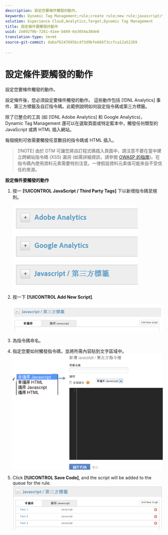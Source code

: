 ```yaml
---
description: 設定您要條件觸發的動作。
keywords: Dynamic Tag Management;rule;create rule;new rule;javascript/third party tags;set up actions for condition;add new script;non-sequential javascript;sequential javascript;non-sequential html
solution: Experience Cloud,Analytics,Target,Dynamic Tag Management
title: 設定條件要觸發的動作
uuid: 2e892f0b-7261-41ee-b849-6e3054a38de0
translation-type: tm+mt
source-git-commit: dabaf6247695bc4f3d9bfe668f3ccfca12a52269

---
```



# 設定條件要觸發的動作

設定您要條件觸發的動作。

設定條件後，您必須設定要條件觸發的動作。 這些動作包括 [!DNL Analytics] 事件、第三方標籤及自訂指令碼。此範例說明如何設定指令碼或第三方標籤。

除了已整合的工具 (如 [!DNL Adobe Analytics] 和 Google Analytics)，Dynamic Tag Management 還可以在選取頁面或特定藍本中，觸發任何類型的 JavaScript 或將 HTML 插入網站。

每個規則可依需要觸發任意數目的指令碼或 HTML 插入。

>[!NOTE] 由於 DTM 可讓您將自訂程式碼插入頁面中，請注意不要在當中建立跨網站指令碼 (XSS) 漏洞 (如需詳細資訊，請參閱 [OWASP 的指南](https://www.owasp.org/index.php/Cross-site_Scripting_(XSS)))。在指令碼內使用資料元素需要特別注意。一律假設資料元素值可能來自不受信任的來源。

**設定條件要觸發的動作**

1. 按一 **[!UICONTROL JavaScript / Third Party Tags]** 下以新增指令碼至規則。

   ![](assets/scripts-actions.png)

1. 按一下 **[!UICONTROL Add New Script]**.

   ![](assets/scripts-actions2.png)

1. 為指令碼命名。
1. 指定您要如何觸發指令碼，並將所需內容貼到文字區域中。![](assets/scripts-actions3.png)

1. Click **[!UICONTROL Save Code]**, and the script will be added to the queue for the rule. ![](assets/scripts-actions4.png)

